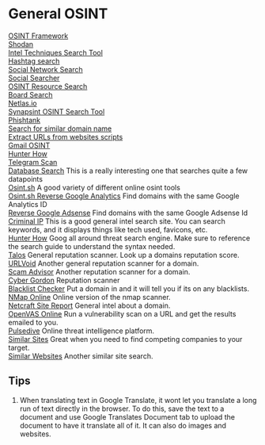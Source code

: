 # General OSINT

[OSINT Framework](https://osintframework.com/) \
[Shodan](https://www.shodan.io/) \
[Intel Techniques Search Tool](https://inteltechniques.com/tools/index.html) \
[Hashtag search](https://www.hashatit.com/) \
[Social Network Search](https://usersearch.org/) \
[Social Searcher](https://www.social-searcher.com/) \
[OSINT Resource Search](https://www.toddington.com/resources/free-osint-resources-open-source-intelligence-search-tools-research-tools-online-investigation/) \
[Board Search](https://boardreader.com/) \
[Netlas.io](https://netlas.io/) \
[Synapsint OSINT Search Tool](https://synapsint.com/) \
[Phishtank](https://www.phishtank.com/) \
[Search for similar domain name](https://dnstwister.report/) \
[Extract URLs from websites scripts](https://www.bulkdachecker.com/url-extractor/) \
[Gmail OSINT](https://gmail-osint.activetk.jp/) \
[Hunter How](https://hunter.how/) \
[Telegram Scan](https://tgscan.xyz/) \
[Database Search](https://search.0t.rocks/) This is a really interesting one that searches quite a few datapoints \
[Osint.sh](https://osint.sh/) A good variety of different online osint tools \
[Osint.sh Reverse Google Analytics](https://osint.sh/analytics/) Find domains with the same Google Analytics ID \
[Reverse Google Adsense](https://osint.sh/adsense/) Find domains with the same Google Adsense Id \
[Criminal IP](https://www.criminalip.io) This is a good general intel search site. You can search keywords, and it displays things like tech used, favicons, etc. \
[Hunter How](https://hunter.how) Goog all around threat search engine. Make sure to reference the search guide to understand the syntax needed. \
[Talos](https://talosintelligence.com/) General reputation scanner. Look up a domains reputation score. \
[URLVoid](https://www.urlvoid.com/) Another general reputation scanner for a domain. \
[Scam Advisor](https://www.scamadviser.com/) Another reputation scanner for a domain. \
[Cyber Gordon](https://cybergordon.com/) Reputation scanner \
[Blacklist Checker](https://blacklistchecker.com/) Put a domain in and it will tell you if its on any blacklists. \
[NMap Online](https://hackertarget.com/nmap-online-port-scanner/) Online version of the nmap scanner. \
[Netcraft Site Report](https://sitereport.netcraft.com) General intel about a domain. \
[OpenVAS Online](https://hostedscan.com/openvas-vulnerability-scan) Run a vulnerability scan on a URL and get the results emailed to you. \
[Pulsedive](https://pulsedive.com/) Online threat intelligence platform. \
[Similar Sites](https://www.similarsites.com) Great when you need to find competing companies to your target. \
[Similar Websites](https://www.sitelike.org) Another similar site search.

## Tips
1. When translating text in Google Translate, it wont let you translate a long run of text directly in the browser. To do this, save the text to a document and use Google Translates Document tab to upload the document to have it translate all of it. It can also do images and websites.
